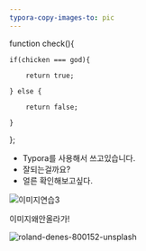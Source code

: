 ```yaml
---
typora-copy-images-to: pic
---
```


function check(){

	if(chicken === god){
	
		return true;
	
	} else {
	
		return false;
	
	}

};



- Typora를 사용해서 쓰고있습니다.
- 잘되는걸까요?
- 얼른 확인해보고싶다.


![이미지연습3](https://images.unsplash.com/photo-1535665354111-287c38606b60?ixlib=rb-0.3.5&ixid=eyJhcHBfaWQiOjEyMDd9&s=f50de25037439abe3e44552a4b7ad3bc&auto=format&fit=crop&w=500&q=60)





이미지왜안올라가!

![roland-denes-800152-unsplash](C:\Users\ParkJunWoo\Documents\Codestates\TIL\TIL\pic\roland-denes-800152-unsplash-1535871450081.jpg)